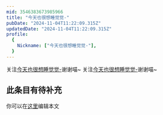 ```yaml
---
mid: 3546383673985966
title: "今天也很想睡觉觉-"
pubDate: "2024-11-04T11:22:09.315Z"
updatedDate: "2024-11-04T11:22:09.315Z"
profile:
  {
    Nickname: ["今天也很想睡觉觉-"],
  }
---
```


关注[今天也很想睡觉觉-](https://space.bilibili.com/3546383673985966)谢谢喵~ 关注[今天也很想睡觉觉-](https://space.bilibili.com/3546383673985966)谢谢喵~

## 此条目有待补充
你可以在[这里](https://github.com/Yuhanawa/VTuber.ICU-Content/edit/master/v/今天也很想睡觉觉-/index.md)编辑本文
